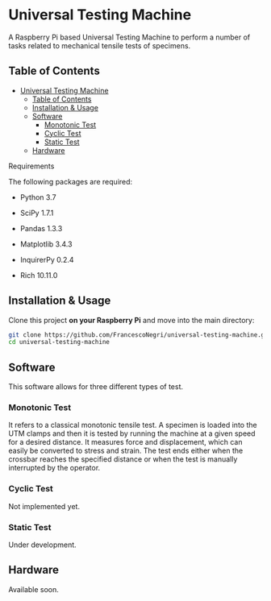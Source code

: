 # Universal Testing Machine

A Raspberry Pi based Universal Testing Machine to perform a number of tasks related to mechanical tensile tests of specimens. 

## Table of Contents

- [Universal Testing Machine](#universal-testing-machine)
  - [Table of Contents](#table-of-contents)
  - [Installation & Usage](#installation--usage)
  - [Software](#software)
    - [Monotonic Test](#monotonic-test)
    - [Cyclic Test](#cyclic-test)
    - [Static Test](#static-test)
  - [Hardware](#hardware)

Requirements

The following packages are required:

- Python 3.7
  
- SciPy 1.7.1
  
- Pandas 1.3.3
  
- Matplotlib 3.4.3
  
- InquirerPy 0.2.4
  
- Rich 10.11.0
  

## Installation & Usage

Clone this project **on your Raspberry Pi** and move into the main directory:

```sh
git clone https://github.com/FrancescoNegri/universal-testing-machine.git
cd universal-testing-machine
```

## Software

This software allows for three different types of test.

### Monotonic Test

It refers to a classical monotonic tensile test. A specimen is loaded into the UTM clamps and then it is tested by running the machine at a given speed for a desired distance. It measures force and displacement, which can easily be converted to stress and strain. The test ends either when the crossbar reaches the specified distance or when the test is manually interrupted by the operator.

### Cyclic Test

Not implemented yet.

### Static Test

Under development.

## Hardware

Available soon.